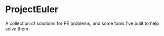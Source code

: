 # ProjectEuler
A collection of solutions for PE problems, and some tools I've built to help solve them
